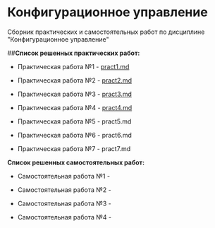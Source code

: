 Конфигурационное управление 
========================= 

Сборник практических и самостоятельных работ по дисциплине "Конфигурационное управление"

##**Список решенных практических работ:**

- Практическая работа №1 - [pract1.md](https://github.com/Rashid-Yusubov/Configuration-management/blob/f0fcea77860b705d4abc70223b344db29479e938/pract1/pract1.md)

- Практическая работа №2 - [pract2.md](https://github.com/Rashid-Yusubov/Configuration-management/blob/6a233c0783ee9f818de8f2d9b8f3b60cf7898ea4/pract2/pract2.md)

- Практическая работа №3 - [pract3.md](https://github.com/Rashid-Yusubov/Configuration-management/blob/2b8fe925ab17e3d1fda572e72f074cbb31b4c53e/pract3/pract3.md)
  
- Практическая работа №4 - [pract4.md](https://github.com/Rashid-Yusubov/Configuration-management/blob/2a5d2845d41428d2863b68f390c7bde6897a6db4/pract4/pract4.md)
  
- Практическая работа №5 - pract5.md
  
- Практическая работа №6 - pract6.md
  
- Практическая работа №7 - pract7.md
  
**Список решенных самостоятельных работ:**

- Самостоятельная работа №1 - 

- Самостоятельная работа №2 -
  
- Самостоятельная работа №3 -
  
- Самостоятельная работа №4 -
